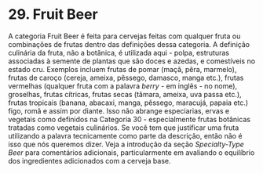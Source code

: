 # 29. Fruit Beer

A categoria Fruit Beer é feita para cervejas feitas com qualquer fruta ou combinações de frutas dentro das definições dessa categoria. A definição culinária da fruta, não a botânica, é utilizada aqui - polpa, estruturas associadas à semente de plantas que são doces e azedas, e comestíveis no estado cru. Exemplos incluem frutas de pomar (maçã, pêra, marmelo), frutas de caroço (cereja, ameixa, pêssego, damasco, manga etc.), frutas vermelhas (qualquer fruta com a palavra *berry* - em inglês - no nome), groselhas, frutas cítricas, frutas secas (tâmara, ameixa, uva passa etc.), frutas tropicais (banana, abacaxi, manga, pêssego, maracujá, papaia etc.) figo, romã e assim por diante. Isso não abrange especiarias, ervas e vegetais como definidos na Categoria 30 - especialmente frutas botânicas tratadas como vegetais culinários. Se você tem que justificar uma fruta utilizando a palavra tecnicamente como parte da descrição, então não é isso que nós queremos dizer. Veja a introdução da seção *Specialty-Type Beer* para comentários adicionais, particularmente em avaliando o equilíbrio dos ingredientes adicionados com a cerveja base.
